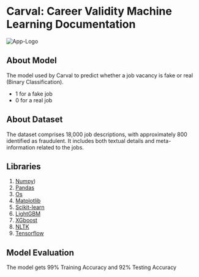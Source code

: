 # Carval: Career Validity Machine Learning Documentation
![App-Logo](https://github.com/CarvalCapstoneTeam/MD-Carval/assets/113983913/c8409882-4ff4-4b0a-8f78-c51be553ac4c)

## About Model
The model used by Carval to predict whether a job vacancy is fake or real (Binary Classification).
- 1 for a fake job
- 0 for a real job

## About Dataset
The dataset comprises 18,000 job descriptions, with approximately 800 identified as fraudulent. It includes both textual details and meta-information related to the jobs.

## Libraries
  1. [Numpy](https://numpy.org/))
  2. [Pandas](https://pandas.pydata.org/)
  3. [Os](https://docs.python.org/3/library/os.html)
  4. [Matplotlib](https://matplotlib.org/)
  5. [Scikit-learn](https://scikit-learn.org/stable/index.html)
  6. [LightGBM](https://lightgbm.readthedocs.io/en/latest/index.html)
  7. [XGboost](https://xgboost.readthedocs.io/en/stable/)
  8. [NLTK](https://www.nltk.org/)
  9. [Tensorflow](https://www.tensorflow.org/)

## Model Evaluation
The model gets 99% Training Accuracy and 92% Testing Accuracy
